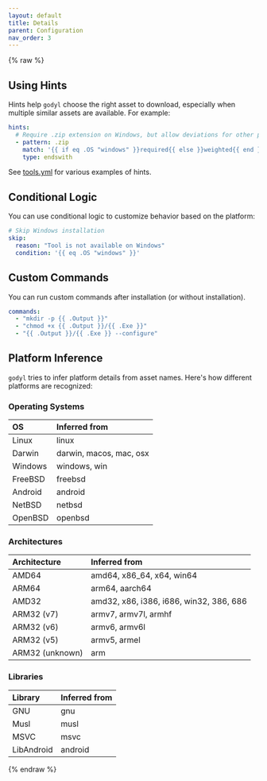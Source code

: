 ```yaml
---
layout: default
title: Details
parent: Configuration
nav_order: 3
---
```


{% raw %}

## Using Hints

Hints help `godyl` choose the right asset to download, especially when multiple similar assets are available. For example:

```yaml
hints:
  # Require .zip extension on Windows, but allow deviations for other platforms
  - pattern: .zip
    match: '{{ if eq .OS "windows" }}required{{ else }}weighted{{ end }}'
    type: endswith
```

See [tools.yml](https://github.com/idelchi/godyl/blob/main/tools.yml) for various examples of hints.

## Conditional Logic

You can use conditional logic to customize behavior based on the platform:

```yaml
# Skip Windows installation
skip:
  reason: "Tool is not available on Windows"
  condition: '{{ eq .OS "windows" }}'
```

## Custom Commands

You can run custom commands after installation (or without installation).

```yaml
commands:
  - "mkdir -p {{ .Output }}"
  - "chmod +x {{ .Output }}/{{ .Exe }}"
  - "{{ .Output }}/{{ .Exe }} --configure"
```

## Platform Inference

`godyl` tries to infer platform details from asset names. Here's how different platforms are recognized:

### Operating Systems

| OS      | Inferred from           |
| :------ | :---------------------- |
| Linux   | linux                   |
| Darwin  | darwin, macos, mac, osx |
| Windows | windows, win            |
| FreeBSD | freebsd                 |
| Android | android                 |
| NetBSD  | netbsd                  |
| OpenBSD | openbsd                 |

### Architectures

| Architecture    | Inferred from                           |
| :-------------- | :-------------------------------------- |
| AMD64           | amd64, x86_64, x64, win64               |
| ARM64           | arm64, aarch64                          |
| AMD32           | amd32, x86, i386, i686, win32, 386, 686 |
| ARM32 (v7)      | armv7, armv7l, armhf                    |
| ARM32 (v6)      | armv6, armv6l                           |
| ARM32 (v5)      | armv5, armel                            |
| ARM32 (unknown) | arm                                     |

### Libraries

| Library    | Inferred from |
| :--------- | :------------ |
| GNU        | gnu           |
| Musl       | musl          |
| MSVC       | msvc          |
| LibAndroid | android       |

{% endraw %}
